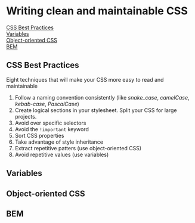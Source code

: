 # Writing clean and maintainable CSS

[CSS Best Practices](#css-best-practices)  
[Variables](#variables)  
[Object-oriented CSS](#object-oriented-css)  
[BEM](#bem)  

## CSS Best Practices

Eight techniques that will make your CSS more easy to read and maintainable

1. Follow a naming convention consistently (like *snake_case*, *camelCase*, *kebab-case*, *PascalCase*)
2. Create logical sections in your stylesheet. Split your CSS for large projects.
3. Avoid over specific selectors
4. Avoid the `!important` keyword
5. Sort CSS properties
6. Take advantage of style inheritance
7. Extract repetitive patters (use object-oriented CSS)
8. Avoid repetitive values (use variables)

## Variables

## Object-oriented CSS

## BEM
